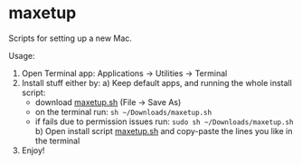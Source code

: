 # maxetup
Scripts for setting up a new Mac.

Usage: 
1. Open Terminal app: Applications → Utilities → Terminal
2. Install stuff either by:
  a) Keep default apps, and running the whole install script: 
    - download [maxetup.sh](https://raw.githubusercontent.com/robertsugar/maxetup/master/maxetup.sh) (File -> Save As)
    - on the terminal run: ```sh ~/Downloads/maxetup.sh```
    - if fails due to permission issues run: ```sudo sh ~/Downloads/maxetup.sh```  
  b) Open install script [maxetup.sh](maxetup.sh) and copy-paste the lines you like in the terminal
3. Enjoy!
